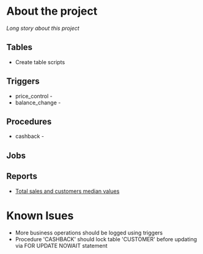 # About the project
<i>Long story about this project</i>

## Tables
* Create table scripts

## Triggers
* price_control - 
* balance_change - 

## Procedures 
* cashback - 

## Jobs

## Reports
* [Total sales and customers median values](report1_customer_median.sql)

# Known Isues
* More business operations should be logged using triggers
* Procedure 'CASHBACK' should lock table 'CUSTOMER' before updating via FOR UPDATE NOWAIT statement
